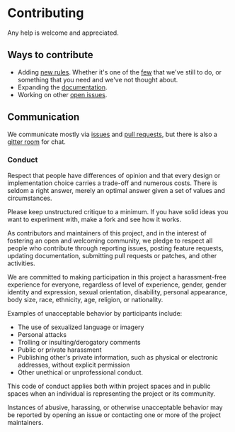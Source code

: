 # Contributing

Any help is welcome and appreciated.

## Ways to contribute

* Adding [new rules](docs/developer-guide.md). Whether it's one of the [few](https://github.com/stylelint/stylelint/issues?utf8=%E2%9C%93&q=%22New+rule%22+in%3Atitle+is%3Aopen) that we've still to do, or something that you need and we've not thought about.
* Expanding the [documentation](docs).
* Working on other [open issues](https://github.com/stylelint/stylelint/issues).

## Communication

We communicate mostly via [issues](https://github.com/stylelint/stylelint/issues) and [pull requests](https://github.com/stylelint/stylelint/pulls), but there is also a [gitter room](https://gitter.im/stylelint/stylelint) for chat.

### Conduct

Respect that people have differences of opinion and that every design or implementation choice carries a trade-off and numerous costs. There is seldom a right answer, merely an optimal answer given a set of values and circumstances.

Please keep unstructured critique to a minimum. If you have solid ideas you want to experiment with, make a fork and see how it works.

As contributors and maintainers of this project, and in the interest of fostering an open and welcoming community, we pledge to respect all people who contribute through reporting issues, posting feature requests, updating documentation, submitting pull requests or patches, and other activities.

We are committed to making participation in this project a harassment-free experience for everyone, regardless of level of experience, gender, gender identity and expression, sexual orientation, disability, personal appearance, body size, race, ethnicity, age, religion, or nationality.

Examples of unacceptable behavior by participants include:

* The use of sexualized language or imagery
* Personal attacks
* Trolling or insulting/derogatory comments
* Public or private harassment
* Publishing other's private information, such as physical or electronic addresses, without explicit permission
* Other unethical or unprofessional conduct.

This code of conduct applies both within project spaces and in public spaces when an individual is representing the project or its community.

Instances of abusive, harassing, or otherwise unacceptable behavior may be reported by opening an issue or contacting one or more of the project maintainers.
